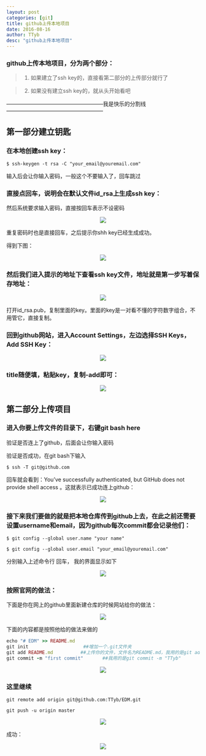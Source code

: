 ```yaml
---
layout: post
categories: [git]
title: github上传本地项目
date: 2016-08-16
author: TTyb
desc: "github上传本地项目"
---
```


### github上传本地项目，分为两个部分：

>1. 如果建立了ssh key的，直接看第二部分的上传部分就行了

>2. 如果没有建立ssh key的，就从头开始看吧

——————————————————我是快乐的分割线——————————————————

## 第一部分建立钥匙

### 在本地创建ssh key：

`$ ssh-keygen -t rsa -C "your_email@youremail.com"`

输入后会让你输入密码，一般这个不要输入了，回车跳过

### 直接点回车，说明会在默认文件id_rsa上生成ssh key：

然后系统要求输入密码，直接按回车表示不设密码

<p style="text-align:center"><img src="/static/postimage/git/push/996148-20160816104059687-602661524.png" class="img-responsive"/></p>

重复密码时也是直接回车，之后提示你shh key已经生成成功。

得到下图：

<p style="text-align:center"><img src="/static/postimage/git/push/996148-20160816104200296-1219529385.png" class="img-responsive"/></p>

### 然后我们进入提示的地址下查看ssh key文件，地址就是第一步写着保存地址：

<p style="text-align:center"><img src="/static/postimage/git/push/996148-20160816104325125-1329984215.png" class="img-responsive"/></p>

打开id_rsa.pub，复制里面的key。里面的key是一对看不懂的字符数字组合，不用管它，直接复制。

### 回到github网站，进入Account Settings，左边选择SSH Keys，Add SSH Key：

<p style="text-align:center"><img src="/static/postimage/git/push/996148-20160816104404703-277709478.png" class="img-responsive"/></p>

### title随便填，粘贴key，复制-add即可：

<p style="text-align:center"><img src="/static/postimage/git/push/996148-20160816104441000-804226083.png" class="img-responsive"/></p>

## 第二部分上传项目

### 进入你要上传文件的目录下，右键git bash here

验证是否连上了github，后面会让你输入密码

验证是否成功，在git bash下输入

`$ ssh -T git@github.com`

回车就会看到：You’ve successfully authenticated, but GitHub does not provide shell access 。这就表示已成功连上github：

<p style="text-align:center"><img src="/static/postimage/git/push/996148-20160816104638218-795026872.png" class="img-responsive"/></p>

### 接下来我们要做的就是把本地仓库传到github上去，在此之前还需要设置username和email，因为github每次commit都会记录他们：

`$ git config --global user.name "your name"`

`$ git config --global user.email "your_email@youremail.com"`

分别输入上述命令行 回车， 我的界面显示如下

<p style="text-align:center"><img src="/static/postimage/git/push/996148-20160816104714875-268481021.png" class="img-responsive"/></p>

### 按照官网的做法：

下面是你在网上的github里面新建仓库的时候网站给你的做法：

<p style="text-align:center"><img src="/static/postimage/git/push/996148-20160816104844078-1299483518.png" class="img-responsive"/></p>

下面的内容都是按照他给的做法来做的

~~~ruby
echo "# EDM" >> README.md
git init                    ##增加一个.git文件夹
git add README.md          ##上传你的文件，文件名为README.md，我用的是git add --all，也就是上传当前文件夹的全部
git commit -m "first commit"       ##我用的是git commit -m "TTyb"
~~~

<p style="text-align:center"><img src="/static/postimage/git/push/996148-20160816104929125-631735513.png" class="img-responsive"/></p>

### 这里继续

`git remote add origin git@github.com:TTyb/EDM.git`

`git push -u origin master`

<p style="text-align:center"><img src="/static/postimage/git/push/996148-20160816105038171-1777620505.png" class="img-responsive"/></p>

成功：

<p style="text-align:center"><img src="/static/postimage/git/push/996148-20160816105118531-1819085224.png" class="img-responsive"/></p>

